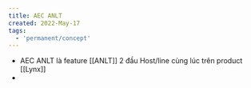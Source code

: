 ```yaml
---
title: AEC ANLT
created: 2022-May-17
tags:
  - 'permanent/concept'
---
```


- AEC ANLT là feature [[ANLT]] 2 đầu Host/line cùng lúc trên product [[Lynx]]
- 



